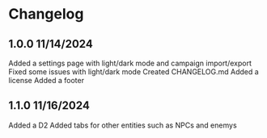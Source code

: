 # Changelog

## 1.0.0 11/14/2024

Added a settings page with light/dark mode and campaign import/export
Fixed some issues with light/dark mode
Created CHANGELOG.md
Added a license
Added a footer

## 1.1.0 11/16/2024

Added a D2
Added tabs for other entities such as NPCs and enemys
